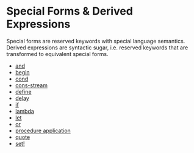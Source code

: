 # Special Forms & Derived Expressions

Special forms are reserved keywords with special language semantics. Derived expressions are
syntactic sugar, i.e. reserved keywords that are transformed to equivalent special forms.

- [and](special-forms-derived-expressions/and.md)
- [begin](special-forms-derived-expressions/begin.md)
- [cond](special-forms-derived-expressions/cond.md)
- [cons-stream](special-forms-derived-expressions/cons-stream.md)
- [define](special-forms-derived-expressions/define.md)
- [delay](special-forms-derived-expressions/delay.md)
- [if](special-forms-derived-expressions/if.md)
- [lambda](special-forms-derived-expressions/lambda.md)
- [let](special-forms-derived-expressions/let.md)
- [or](special-forms-derived-expressions/or.md)
- [procedure application](special-forms-derived-expressions/function-application.md)
- [quote](special-forms-derived-expressions/quote.md)
- [set!](special-forms-derived-expressions/set!.md)
